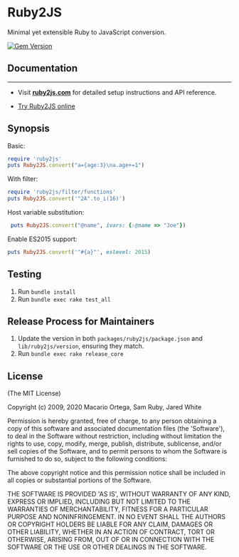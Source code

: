 Ruby2JS
=======

Minimal yet extensible Ruby to JavaScript conversion.  

[![Gem Version](https://badge.fury.io/rb/ruby2js.svg)](https://badge.fury.io/rb/ruby2js)

## Documentation
---

* Visit **[ruby2js.com](https://www.ruby2js.com)** for detailed setup instructions and API reference.

* [Try Ruby2JS online](https://ruby2js.com/demo)


## Synopsis


Basic:

```ruby
require 'ruby2js'
puts Ruby2JS.convert("a={age:3}\na.age+=1")
```

With filter:

```ruby
require 'ruby2js/filter/functions'
puts Ruby2JS.convert('"2A".to_i(16)')
```

Host variable substitution:

```ruby
 puts Ruby2JS.convert("@name", ivars: {:@name => "Joe"})
```

Enable ES2015 support:

```ruby
puts Ruby2JS.convert('"#{a}"', eslevel: 2015)
```

## Testing

1. Run `bundle install`
2. Run `bundle exec rake test_all`

## Release Process for Maintainers

1. Update the version in both `packages/ruby2js/package.json` and `lib/ruby2js/version`, ensuring they match.
2. Run `bundle exec rake release_core`

## License

(The MIT License)

Copyright (c) 2009, 2020 Macario Ortega, Sam Ruby, Jared White

Permission is hereby granted, free of charge, to any person obtaining
a copy of this software and associated documentation files (the
'Software'), to deal in the Software without restriction, including
without limitation the rights to use, copy, modify, merge, publish,
distribute, sublicense, and/or sell copies of the Software, and to
permit persons to whom the Software is furnished to do so, subject to
the following conditions:

The above copyright notice and this permission notice shall be
included in all copies or substantial portions of the Software.

THE SOFTWARE IS PROVIDED 'AS IS', WITHOUT WARRANTY OF ANY KIND,
EXPRESS OR IMPLIED, INCLUDING BUT NOT LIMITED TO THE WARRANTIES OF
MERCHANTABILITY, FITNESS FOR A PARTICULAR PURPOSE AND NONINFRINGEMENT.
IN NO EVENT SHALL THE AUTHORS OR COPYRIGHT HOLDERS BE LIABLE FOR ANY
CLAIM, DAMAGES OR OTHER LIABILITY, WHETHER IN AN ACTION OF CONTRACT,
TORT OR OTHERWISE, ARISING FROM, OUT OF OR IN CONNECTION WITH THE
SOFTWARE OR THE USE OR OTHER DEALINGS IN THE SOFTWARE.
